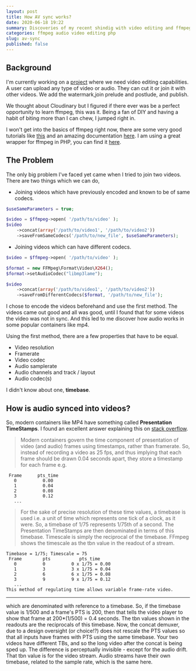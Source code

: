 ```yaml
---
layout: post
title: How AV sync works?
date: 2020-06-18 19:22
summary: Discoveries of my recent shindig with video editing and ffmpeg with php.
categories: ffmpeg audio video editing php
slug: av-sync
published: false
---
```


## Background

I'm currently working on a [project](http://shasilluminated.org/) where we need video editing capabilities. A user can upload any type of video or audio. They can cut it or join it with other videos. We add the watermark,join prelude and postlude, and publish.

We thought about Cloudinary but I figured if there ever was be a perfect opportunity to learn ffmpeg, this was it. Being a fan of DIY and having a habit of biting more than I can chew, I jumped right in.

I won't get into the basics of ffmpeg right now, there are some very good tutorials like [this](http://dranger.com/ffmpeg/tutorial01.html) and an amazing documentation [here](https://ffmpeg.org/documentation.html). I am using a great wrapper for ffmpeg in PHP, you can find it [here](https://github.com/PHP-FFMpeg/PHP-FFMpeg).

## The Problem

The only big problem I've faced yet came when I tried to join two videos. There are two things which we can do,

- Joining videos which have previously encoded and known to be of same codecs.

```php
$useSameParameters = true;

$video = $ffmpeg->open( '/path/to/video' );
$video
    ->concat(array('/path/to/video1', '/path/to/video2'))
    ->saveFromSameCodecs('/path/to/new_file', $useSameParameters);
```

- Joining videos which can have different codecs.

```php
$video = $ffmpeg->open( '/path/to/video' );

$format = new FFMpeg\Format\Video\X264();
$format->setAudioCodec("libmp3lame");

$video
    ->concat(array('/path/to/video1', '/path/to/video2'))
    ->saveFromDifferentCodecs($format, '/path/to/new_file');

```

I chose to encode the videos beforehand and use the first method. The videos came out good and all was good, until I found that for some videos the video was not in sync. And this led to me discover how audio works in some popular containers like mp4.

Using the first method, there are a few properties that have to be equal.

- Video resolution
- Framerate
- Video codec
- Audio samplerate
- Audio channels and track / layout
- Audio codec(s)

I didn't know about one, **timebase**.

## How is audio synced into videos?

So, modern containers like MP4 have something called **Presentation TimeStamps**. I found an excellent answer explaining this on [stack overflow](https://stackoverflow.com/questions/43333542/what-is-video-timescale-timebase-or-timestamp-in-ffmpeg).

> Modern containers govern the time component of presentation of video (and audio) frames using timestamps, rather than framerate. So, instead of recording a video as 25 fps, and thus implying that each frame should be drawn 0.04 seconds apart, they store a timestamp for each frame e.g.

```
 Frame      pts_time
   0          0.00
   1          0.04
   2          0.08
   3          0.12
   ...
```

> For the sake of precise resolution of these time values, a timebase is used i.e. a unit of time which represents one tick of a clock, as it were. So, a timebase of 1/75 represents 1/75th of a second. The Presentation TimeStamps are then denominated in terms of this timebase. Timescale is simply the reciprocal of the timebase. FFmpeg shows the timescale as the tbn value in the readout of a stream.

```
Timebase = 1/75; Timescale = 75
 Frame        pts           pts_time
   0          0          0 x 1/75 = 0.00
   1          3          3 x 1/75 = 0.04
   2          6          6 x 1/75 = 0.08
   3          9          9 x 1/75 = 0.12
   ...
This method of regulating time allows variable frame-rate video.
```

---

which are denominated with reference to a timebase. So, if the timebase value is 1/500 and a frame's PTS is 200, then that tells the video player to show that frame at 200\*(1/500) = 0.4 seconds. The tbn values shown in the readouts are the reciprocals of this timebase. Now, the concat demuxer, due to a design oversight (or choice!?) does not rescale the PTS values so that all inputs have frames with PTS using the same timebase. Your two videos have different TBs, and so the long video after the concat is being sped up. The difference is perceptually invisible - except for the audio drift. That tbn value is for the video stream. Audio streams have their own timebase, related to the sample rate, which is the same here.
